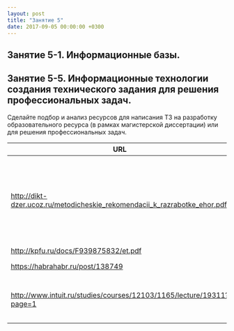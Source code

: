 ```yaml
---
layout: post
title: "Занятие 5"
date: 2017-09-05 00:00:00 +0300
---
```

## Занятие 5-1. Информационные базы.

## Занятие 5-5. Информационные технологии создания технического задания для решения профессиональных задач.
Сделайте подбор и анализ ресурсов для написания ТЗ на разработку образовательного ресурса (в рамках магистерской диссертации) или для решения профессиональных задач.

| URL                                                                       | Комментарий                                                                                                                |
|---------------------------------------------------------------------------|----------------------------------------------------------------------------------------------------------------------------|
| http://dikt-dzer.ucoz.ru/metodicheskie_rekomendacii_k_razrabotke_ehor.pdf | Документ, который предоставляет много информации о понятии и структурах и видах ОР, о том как их правильно регистрировать. |
| http://kpfu.ru/docs/F939875832/et.pdf                                     | Требования к ОР.                                                                                                           |
| https://habrahabr.ru/post/138749                                          | Статья о том как писать ТЗ. |
| http://www.intuit.ru/studies/courses/12103/1165/lecture/19311?page=1      | Порядок разработки электронных образовательных ресурсов.
